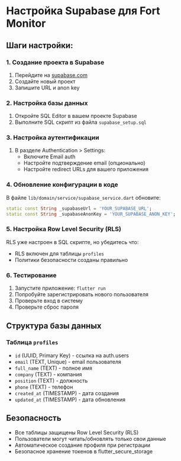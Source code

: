 # Настройка Supabase для Fort Monitor

## Шаги настройки:

### 1. Создание проекта в Supabase
1. Перейдите на [supabase.com](https://supabase.com)
2. Создайте новый проект
3. Запишите URL и anon key

### 2. Настройка базы данных
1. Откройте SQL Editor в вашем проекте Supabase
2. Выполните SQL скрипт из файла `supabase_setup.sql`

### 3. Настройка аутентификации
1. В разделе Authentication > Settings:
   - Включите Email auth
   - Настройте подтверждение email (опционально)
   - Настройте redirect URLs для вашего приложения

### 4. Обновление конфигурации в коде
В файле `lib/domain/service/supabase_service.dart` обновите:
```dart
static const String _supabaseUrl = 'YOUR_SUPABASE_URL';
static const String _supabaseAnonKey = 'YOUR_SUPABASE_ANON_KEY';
```

### 5. Настройка Row Level Security (RLS)
RLS уже настроен в SQL скрипте, но убедитесь что:
- RLS включен для таблицы `profiles`
- Политики безопасности созданы правильно

### 6. Тестирование
1. Запустите приложение: `flutter run`
2. Попробуйте зарегистрировать нового пользователя
3. Проверьте вход в систему
4. Проверьте сброс пароля

## Структура базы данных

### Таблица `profiles`
- `id` (UUID, Primary Key) - ссылка на auth.users
- `email` (TEXT, Unique) - email пользователя
- `full_name` (TEXT) - полное имя
- `company` (TEXT) - компания
- `position` (TEXT) - должность
- `phone` (TEXT) - телефон
- `created_at` (TIMESTAMP) - дата создания
- `updated_at` (TIMESTAMP) - дата обновления

## Безопасность
- Все таблицы защищены Row Level Security (RLS)
- Пользователи могут читать/обновлять только свои данные
- Автоматическое создание профиля при регистрации
- Безопасное хранение токенов в flutter_secure_storage
